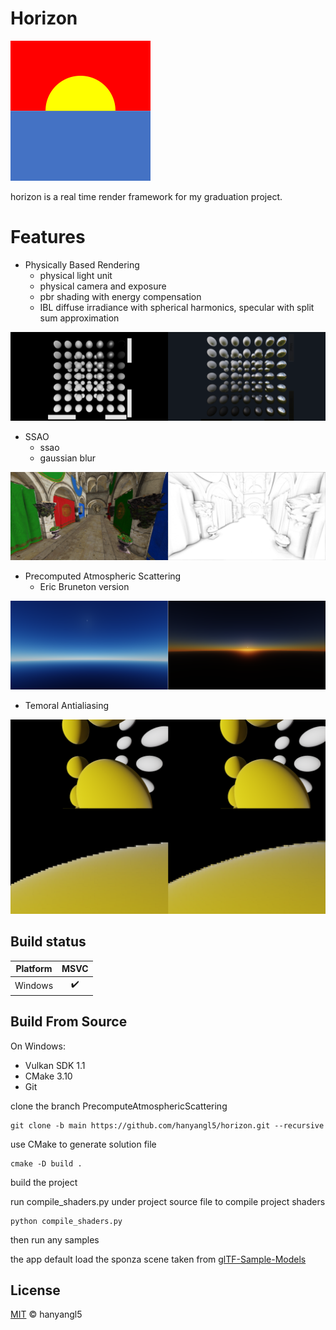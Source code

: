 # Horizon

![](docs/figs/horizon_224.png)


horizon is a real time render framework for my graduation project.

# Features

- Physically Based Rendering
  - physical light unit
  - physical camera and exposure
  - pbr shading with energy compensation
  - IBL diffuse irradiance with spherical harmonics, specular with split sum approximation
 
![](docs/figs/samples/pbs.png)

- SSAO
  - ssao
  - gaussian blur
 
![](docs/figs/samples/ssao.png)

- Precomputed Atmospheric Scattering
  - Eric Bruneton version
 
![](docs/figs/samples/atmosphere.png)

- Temoral Antialiasing

![](docs/figs/samples/taa.png)

## Build status

| Platform |       MSVC        |
| -------- |:----------------: |
| Windows  |:heavy_check_mark: |


## Build From Source

On Windows:

- Vulkan SDK 1.1
- CMake 3.10
- Git

clone the branch PrecomputeAtmosphericScattering

```
git clone -b main https://github.com/hanyangl5/horizon.git --recursive
```

use CMake to generate solution file

```
cmake -D build .
```


build the project

run compile_shaders.py under project source file to compile project shaders

```
python compile_shaders.py
```

then run any samples

the app default load the sponza scene taken from [glTF-Sample-Models](https://github.com/KhronosGroup/glTF-Sample-Models/tree/master/2.0/Sponza)

## License

[MIT](LICENSE) © hanyangl5